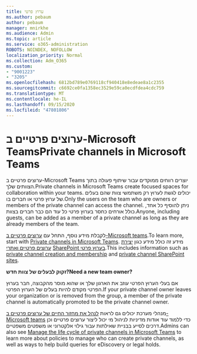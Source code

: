 ```yaml
---
title: ערוץ פרטי
ms.author: pebaum
author: pebaum
manager: mnirkhe
ms.audience: Admin
ms.topic: article
ms.service: o365-administration
ROBOTS: NOINDEX, NOFOLLOW
localization_priority: Normal
ms.collection: Adm_O365
ms.custom:
- "9001223"
- "3205"
ms.openlocfilehash: 6812bd789e0769118cf940418e8edeae8a1c2355
ms.sourcegitcommit: c6692ce0fa1358ec3529e59ca0ecdfdea4cdc759
ms.translationtype: MT
ms.contentlocale: he-IL
ms.lasthandoff: 09/15/2020
ms.locfileid: "47801806"
---
```

# <a name="private-channels-in-microsoft-teams"></a><span data-ttu-id="46811-102">ערוצים פרטיים ב-Microsoft Teams</span><span class="sxs-lookup"><span data-stu-id="46811-102">Private channels in Microsoft Teams</span></span>

<span data-ttu-id="46811-103">ערוצים פרטיים ב-Microsoft Teams יוצרים רווחים ממוקדים עבור שיתוף פעולה בתוך הצוותים שלך.</span><span class="sxs-lookup"><span data-stu-id="46811-103">Private channels in Microsoft Teams create focused spaces for collaboration within your teams.</span></span> <span data-ttu-id="46811-104">יכולים לגשת לערוץ רק משתמשי צוות שהם בעלים של ערוץ פרטי או חברים בו.</span><span class="sxs-lookup"><span data-stu-id="46811-104">Only the users on the team who are owners or members of the private channel can access the channel.</span></span> <span data-ttu-id="46811-105">ניתן להוסיף כל אחד, כולל אורחים כחסר בערוץ פרטי כל עוד הם כבר חברים בצוות.</span><span class="sxs-lookup"><span data-stu-id="46811-105">Anyone, including guests, can be added as a member of a private channel as long as they are already members of the team.</span></span>

<span data-ttu-id="46811-106">לקבלת מידע נוסף, התחל עם [ערוצים פרטיים ב-Microsoft teams](https://docs.microsoft.com/MicrosoftTeams/private-channels).</span><span class="sxs-lookup"><span data-stu-id="46811-106">To learn more, start with [Private channels in Microsoft Teams](https://docs.microsoft.com/MicrosoftTeams/private-channels).</span></span> <span data-ttu-id="46811-107">מידע זה כולל מידע כגון [יצירת ערוצים פרטיים ואתרי](https://docs.microsoft.com/MicrosoftTeams/private-channels#private-channel-creation-and-membership) [SharePoint בערוץ פרטי](https://docs.microsoft.com/MicrosoftTeams/private-channels#private-channel-sharepoint-sites).</span><span class="sxs-lookup"><span data-stu-id="46811-107">This includes information such as [private channel creation and membership](https://docs.microsoft.com/MicrosoftTeams/private-channels#private-channel-creation-and-membership) and [private channel SharePoint sites](https://docs.microsoft.com/MicrosoftTeams/private-channels#private-channel-sharepoint-sites).</span></span>

<span data-ttu-id="46811-108">**זקוק לבעלים של צוות חדש?**</span><span class="sxs-lookup"><span data-stu-id="46811-108">**Need a new team owner?**</span></span>

<span data-ttu-id="46811-109">אם בעלי הערוץ הפרטי עוזב את הארגון שלך או שהוא מוסר מהקבוצה, חבר בערוץ הפרטי מקודם להיות בעלים של הערוץ הפרטי.</span><span class="sxs-lookup"><span data-stu-id="46811-109">If your private channel owner leaves your organization or is removed from the group, a member of the private channel is automatically promoted to be the private channel owner.</span></span>

<span data-ttu-id="46811-110">מנהלי מערכת יכולים גם לראות [לנהל את מחזור החיים של ערוצים פרטיים ב-Microsoft teams](https://docs.microsoft.com/MicrosoftTeams/private-channels-life-cycle-management) כדי ללמוד עוד אודות מדיניות לניהול מי יכול ליצור ערוצים פרטיים וכן דרכים לסייע בבניית שאילתות עבור גילוי אלקטרוני או משפטים משפטיים.</span><span class="sxs-lookup"><span data-stu-id="46811-110">Admins can also see [Manage the life cycle of private channels in Microsoft Teams](https://docs.microsoft.com/MicrosoftTeams/private-channels-life-cycle-management) to learn more about policies to manage who can create private channels, as well as ways to help build queries for eDiscovery or legal holds.</span></span>

